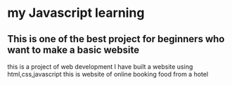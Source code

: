 # my Javascript learning
## This is one of the best project for beginners who want to make a basic website
this is a project of web development I have built a website using html,css,javascript
this is website of online booking food from a hotel


